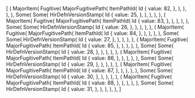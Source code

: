 [
    (
        MajorItem(
            Fugitive(
                MajorFugitivePath(
                    ItemPathId(
                        Id {
                            value: 82,
                        },
                    ),
                ),
            ),
        ),
        Some(
            Some(
                HirDefnVersionStamp(
                    Id {
                        value: 25,
                    },
                ),
            ),
        ),
    ),
    (
        MajorItem(
            Fugitive(
                MajorFugitivePath(
                    ItemPathId(
                        Id {
                            value: 83,
                        },
                    ),
                ),
            ),
        ),
        Some(
            Some(
                HirDefnVersionStamp(
                    Id {
                        value: 26,
                    },
                ),
            ),
        ),
    ),
    (
        MajorItem(
            Fugitive(
                MajorFugitivePath(
                    ItemPathId(
                        Id {
                            value: 84,
                        },
                    ),
                ),
            ),
        ),
        Some(
            Some(
                HirDefnVersionStamp(
                    Id {
                        value: 27,
                    },
                ),
            ),
        ),
    ),
    (
        MajorItem(
            Fugitive(
                MajorFugitivePath(
                    ItemPathId(
                        Id {
                            value: 85,
                        },
                    ),
                ),
            ),
        ),
        Some(
            Some(
                HirDefnVersionStamp(
                    Id {
                        value: 28,
                    },
                ),
            ),
        ),
    ),
    (
        MajorItem(
            Fugitive(
                MajorFugitivePath(
                    ItemPathId(
                        Id {
                            value: 86,
                        },
                    ),
                ),
            ),
        ),
        Some(
            Some(
                HirDefnVersionStamp(
                    Id {
                        value: 29,
                    },
                ),
            ),
        ),
    ),
    (
        MajorItem(
            Fugitive(
                MajorFugitivePath(
                    ItemPathId(
                        Id {
                            value: 87,
                        },
                    ),
                ),
            ),
        ),
        Some(
            Some(
                HirDefnVersionStamp(
                    Id {
                        value: 30,
                    },
                ),
            ),
        ),
    ),
    (
        MajorItem(
            Fugitive(
                MajorFugitivePath(
                    ItemPathId(
                        Id {
                            value: 88,
                        },
                    ),
                ),
            ),
        ),
        Some(
            Some(
                HirDefnVersionStamp(
                    Id {
                        value: 31,
                    },
                ),
            ),
        ),
    ),
]